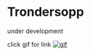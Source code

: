 # Trondersopp

under development

click gif for link
[![gif](https://s6.gifyu.com/images/ab76d15e7e28f399d517c229bdac64c1.gif)](https://ts.trondersopp.no/)

